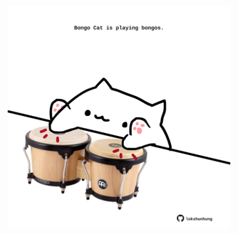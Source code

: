 <!-- built at 22/11/2023, 06:00:37 UTC -->
<p align="center">
  <img width="500" height="500" src="./ReadmeImage.svg">
</p>
